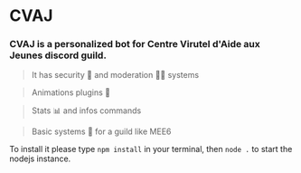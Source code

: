 # CVAJ

### CVAJ is a personalized bot for Centre Virutel d'Aide aux Jeunes discord guild. 

> It has security 🔐 and moderation 👮‍♂️ systems 

> Animations plugins 🎉

> Stats 📊 and infos commands 

> Basic systems 🎫 for a guild like MEE6

To install it please type `npm install` in your terminal, then `node .` to start the nodejs instance.
